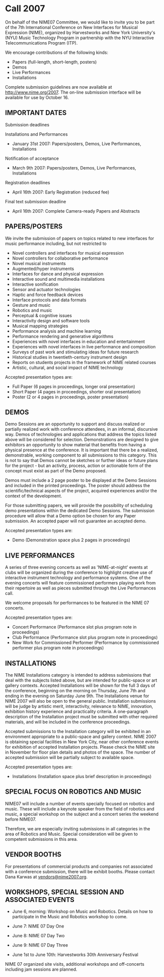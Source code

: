 # Call 2007


On behalf of the NIME07 Committee, we would like to invite you to be
part of the 7th International Conference on New Interfaces for
Musical Expression (NIME), organized by Harvestworks and New York
University's (NYU) Music Technology Program in partnership with the
NYU Interactive Telecommunications Program (ITP).

We encourage contributions of the following kinds:

* Papers (full-length, short-length, posters)
* Demos
* Live Performances
* Installations

Complete submission guidelines are now available at
http://www.nime.org/2007. The on-line submission interface will be
available for use by October 16.

## IMPORTANT DATES

Submission deadlines

Installations and Performances

- January 31st 2007: Papers/posters, Demos, Live Performances, Installations

Notification of acceptance

- March 9th 2007: Papers/posters, Demos, Live Performances, Installations

Registration deadlines

- April 16th 2007: Early Registration (reduced fee)

Final text submission deadline

- April 16th 2007: Complete Camera-ready Papers and Abstracts

## PAPERS/POSTERS

We invite the submission of papers on topics related to new
interfaces for music performance including, but not restricted to

* Novel controllers and interfaces for musical expression
* Novel controllers for collaborative performance
* Novel musical instruments
* Augmented/hyper instruments
* Interfaces for dance and physical expression
* Interactive sound and multimedia installations
* Interactive sonification
* Sensor and actuator technologies
* Haptic and force feedback devices
* Interface protocols and data formats
* Gesture and music
* Robotics and music
* Perceptual & cognitive issues
* Interactivity design and software tools
* Musical mapping strategies
* Performance analysis and machine learning
* Performance rendering and generative algorithms
* Experiences with novel interfaces in education and entertainment
* Experiences with novel interfaces in live performance and composition
* Surveys of past work and stimulating ideas for future research
* Historical studies in twentieth-century instrument design
* Reports on students projects in the framework of NIME related courses
* Artistic, cultural, and social impact of NIME technology

Accepted presentation types are:

- Full Paper (6 pages in proceedings, longer oral presentation)
- Short Paper (4 pages in proceedings, shorter oral presentation)
- Poster (2 or 4 pages in proceedings, poster presentation)

## DEMOS

Demo Sessions are an opportunity to support and discuss realized or
partially realized work with conference attendees, in an informal,
discursive way.  Demos of technologies and applications that address
the topics listed above will be considered for selection.
Demonstrations are designed to give exhibitors an opportunity to show
material that benefits from having a physical presence at the
conference.  It is important that there be a realized, demonstrable,
working component to all submissions to this category.  This is not
to say that Demos cannot be sketches or further ideas or future plans
for the project - but an activity, process, action or actionable form
of the concept must exist as part of the Demo proposed.

Demos must include a 2 page poster to be displayed at the Demo
Sessions and included in the printed proceedings.  The poster should
address the scientific/technical aspects of the project, acquired
experiences and/or the context of the development.

For those submitting papers, we will provide the possibility of
scheduling demo presentations within the dedicated Demo Sessions. The
submission procedure will allow that a Demo option be chosen for any
Paper submission.   An accepted paper will not guarantee an accepted
demo.

Accepted presentation types are:

- Demo (Demonstration space plus 2 pages in proceedings)


## LIVE PERFORMANCES

A series of three evening concerts as well as 'NIME-at-night' events
at clubs will be organized during the conference to highlight
creative use of interactive instrument technology and performance
systems.  One of the evening concerts will feature commissioned
performers playing work from their repertoire as well as pieces
submitted through the Live Performances call.

We welcome proposals for performances to be featured in the NIME 07 concerts.

Accepted presentation types are:

- Concert Performance (Performance slot plus program note in proceedings)
- Club Performance (Performance slot plus program note in proceedings)
- New Work for Commissioned Performer (Performance by commissioned
performer plus program note in proceedings)

## INSTALLATIONS

The NIME Installations category is intended to address submissions
that deal with the subjects listed above, but are intended for
public-space or art gallery contexts.  Accepted Installations will be
shown for the full 3 days of the conference, beginning on the morning
on Thursday, June 7th and ending in the evening on Saturday June 9th.
The Installations venue for NIME 2007 will also be open to the
general public.  Installation submissions will be judge by artistic
merit, interactivity, relevance to NIME, innovation, exhibition
history experience and practicality criteria.  A one-paragraph
description of the Installation project must be submitted with other
required materials, and will be included in the conference
proceedings.

Accepted submissions to the Installation category will be exhibited
in an environment appropriate to a public-space and gallery context.
NIME 2007 is obtaining special facilities in New York City, near
other conference events for exhibition of accepted Installation
projects. Please check the NIME site in November for floor plan
details and photos of the space. The number of accepted submission
will be partially subject to available space.

Accepted presentation types are:

- Installations (Installation space plus brief description in proceedings)


## SPECIAL FOCUS ON ROBOTICS AND MUSIC

NIME07 will include a number of events specially focused on robotics
and music. These will include a keynote speaker from the field of
robotics and music, a special workshop on the subject and a concert
series the weekend before NIME07.

Therefore, we are especially inviting submissions in all categories
in the area of Robotics and Music. Special consideration will be
given to competent submissions in this area.

## VENDOR BOOTHS

For presentations of commercial products and companies not associated
with a conference submission, there will be exhibit booths.   Please
contact Dana Karwas at vendors@nime2007.org.

## WORKSHOPS, SPECIAL SESSION AND ASSOCIATED EVENTS

- June 6, morning: Workshop on Music and Robotics. Details on how to participate in the Music and Robotics workshop to come.

- June 7: NIME 07 Day One

- June 8: NIME 07 Day Two

- June 9: NIME 07 Day Three

- June 1st to June 10th: Harvestworks 30th Anniversary Festival

NIME 07 organized site visits, additional workshops and off-concerts
including jam sessions are planned.
